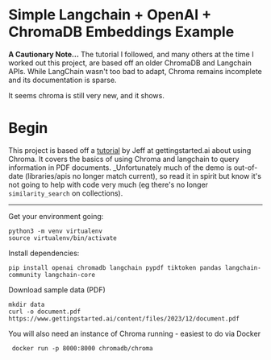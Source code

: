 # Simple Langchain + OpenAI + ChromaDB Embeddings Example

**A Cautionary Note...**
The tutorial I followed, and many others at the time I worked out this project, are based off an older ChromaDB and Langchain APIs. While LangChain wasn't too bad to adapt, Chroma remains incomplete and its documentation is sparse.

It seems chroma is still very new, and it shows.

# Begin

This project is based off a [tutorial](https://www.gettingstarted.ai/tutorial-chroma-db-best-vector-database-for-langchain-store-embeddings/) by Jeff at gettingstarted.ai about using Chroma. It covers the basics of using Chroma and langchain to query information in PDF documents. _Unfortunately much of the demo is out-of-date (libraries/apis no longer match current), so read it in spirit but know it's not going to help with code very much (eg there's no longer `similarity_search` on collections).

---

Get your environment going:

```
python3 -m venv virtualenv
source virtualenv/bin/activate
```

Install dependencies:

```
pip install openai chromadb langchain pypdf tiktoken pandas langchain-community langchain-core
```

Download sample data (PDF)

```
mkdir data
curl -o document.pdf https://www.gettingstarted.ai/content/files/2023/12/document.pdf
```

You will also need an instance of Chroma running - easiest to do via Docker

```
 docker run -p 8000:8000 chromadb/chroma
 ```

